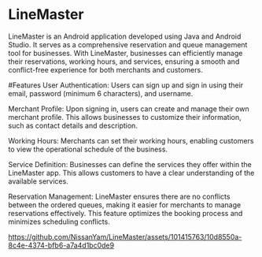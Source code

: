 # LineMaster
LineMaster is an Android application developed using Java and Android Studio. It serves as a comprehensive reservation and queue management tool for businesses. With LineMaster, businesses can efficiently manage their reservations, working hours, and services, ensuring a smooth and conflict-free experience for both merchants and customers.

#Features
User Authentication: Users can sign up and sign in using their email, password (minimum 6 characters), and username.

Merchant Profile: Upon signing in, users can create and manage their own merchant profile. This allows businesses to customize their information, such as contact details and description.

Working Hours: Merchants can set their working hours, enabling customers to view the operational schedule of the business.

Service Definition: Businesses can define the services they offer within the LineMaster app. This allows customers to have a clear understanding of the available services.

Reservation Management: LineMaster ensures there are no conflicts between the ordered queues, making it easier for merchants to manage reservations effectively. This feature optimizes the booking process and minimizes scheduling conflicts.


https://github.com/NissanYam/LineMaster/assets/101415763/10d8550a-8c4e-4374-bfb6-a7a4d1bc0de9

